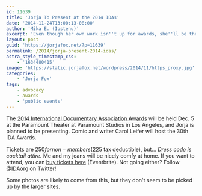 ```yaml
---
id: 11639
title: 'Jorja To Present at the 2014 IDAs'
date: '2014-11-24T13:00:13-08:00'
author: 'Mika E. (Ipstenu)'
excerpt: 'Even though her own work isn''t up for awards, she''ll be there.'
layout: post
guid: 'https://jorjafox.net/?p=11639'
permalink: /2014/jorja-present-2014-idas/
astra_style_timestamp_css:
    - '1634480415'
image: 'https://static.jorjafox.net/wordpress/2014/11/https_proxy.jpg'
categories:
    - 'Jorja Fox'
tags:
    - advocacy
    - awards
    - 'public events'
---
```


The <a href="http://www.documentary.org/awards2014">2014 International Documentary Association Awards</a> will be held Dec. 5 at the Paramount Theater at Paramount Studios in Los Angeles, and Jorja is planned to be presenting. Comic and writer Carol Leifer will host the 30th IDA Awards.

Tickets are $250 for non-members ($225 tax deductible), but... <em>Dress code is cocktail attire.</em> Me and my jeans will be nicely comfy at home. If you want to attend, you can <a href="http://www.eventbrite.com/e/ida-documentary-awards-2014-tickets-13267444283">buy tickets here</a> (Eventbrite). Not going either? Follow <a href="https://twitter.com/IDAorg">@IDAorg</a> on Twitter!

Some photos are likely to come from this, but they don't seem to be picked up by the larger sites.